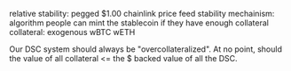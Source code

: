 relative stability: pegged $1.00
   chainlink price feed
stability mechainism: algorithm
   people can mint the stablecoin if they have enough collateral
collateral: exogenous
wBTC
wETH

Our DSC system should always be "overcollateralized". At no point, should the value of all collateral <= the $ backed value of all the DSC.